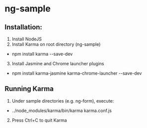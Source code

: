 # ng-sample

## Installation:
1. Install NodeJS
2. Install Karma on root directory (ng-sample)
  * npm install karma --save-dev
3. Install Jasmine and Chrome launcher plugins
  * npm install karma-jasmine karma-chrome-launcher --save-dev

## Running Karma
1. Under sample directories (e.g. ng-form), execute:
  * ../node_modules/karma/bin/karma karma.conf.js
2. Press Ctrl+C to quit Karma
